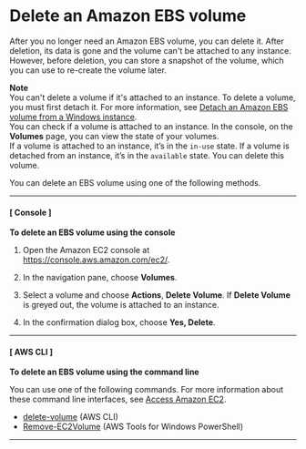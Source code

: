 # Delete an Amazon EBS volume<a name="ebs-deleting-volume"></a>

After you no longer need an Amazon EBS volume, you can delete it\. After deletion, its data is gone and the volume can't be attached to any instance\. However, before deletion, you can store a snapshot of the volume, which you can use to re\-create the volume later\. 

**Note**  
You can't delete a volume if it's attached to an instance\. To delete a volume, you must first detach it\. For more information, see [Detach an Amazon EBS volume from a Windows instance](ebs-detaching-volume.md)\.  
You can check if a volume is attached to an instance\. In the console, on the **Volumes** page, you can view the state of your volumes\.  
If a volume is attached to an instance, it’s in the `in-use` state\.
If a volume is detached from an instance, it’s in the `available` state\. You can delete this volume\.

You can delete an EBS volume using one of the following methods\.

------
#### [ Console ]

**To delete an EBS volume using the console**

1. Open the Amazon EC2 console at [https://console\.aws\.amazon\.com/ec2/](https://console.aws.amazon.com/ec2/)\.

1. In the navigation pane, choose **Volumes**\. 

1. Select a volume and choose **Actions**, **Delete Volume**\. If **Delete Volume** is greyed out, the volume is attached to an instance\.

1. In the confirmation dialog box, choose **Yes, Delete**\. 

------
#### [ AWS CLI ]

**To delete an EBS volume using the command line**

You can use one of the following commands\. For more information about these command line interfaces, see [Access Amazon EC2](concepts.md#access-ec2)\.
+ [delete\-volume](https://docs.aws.amazon.com/cli/latest/reference/ec2/delete-volume.html) \(AWS CLI\)
+ [Remove\-EC2Volume](https://docs.aws.amazon.com/powershell/latest/reference/items/Remove-EC2Volume.html) \(AWS Tools for Windows PowerShell\)

------